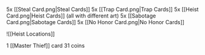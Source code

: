 5x [[Steal Card.png|Steal Cards]]
5x [[Trap Card.png|Trap Cards]]
5x [[Heist Card.png|Heist Cards]] (all with different art)
5x [[Sabotage Card.png|Sabotage Cards]]
5x [[No Honor Card.png|No Honor Cards]]

![[Heist Locations]]

1 [[Master Thief]] card
31 coins